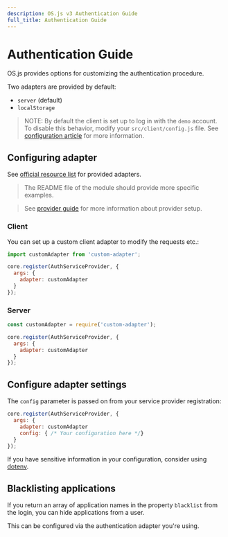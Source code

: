 ```yaml
---
description: OS.js v3 Authentication Guide
full_title: Authentication Guide
---
```


# Authentication Guide

OS.js provides options for customizing the authentication procedure.

Two adapters are provided by default:

* `server` (default)
* `localStorage`

> NOTE: By default the client is set up to log in with the `demo` account. To disable this behavior, modify your `src/client/config.js` file. See [configuration article](../config/README.md) for more information.

## Configuring adapter

See [official resource list](/resource/official/README.md) for provided adapters.

> The README file of the module should provide more specific examples.

> See [provider guide](../provider/README.md) for more information about provider setup.

### Client

You can set up a custom client adapter to modify the requests etc.:

```javascript
import customAdapter from 'custom-adapter';

core.register(AuthServiceProvider, {
  args: {
    adapter: customAdapter
  }
});
```


### Server

```javascript
const customAdapter = require('custom-adapter');

core.register(AuthServiceProvider, {
  args: {
    adapter: customAdapter
  }
});
```

## Configure adapter settings

The `config` parameter is passed on from your service provider registration:

```javascript
core.register(AuthServiceProvider, {
  args: {
    adapter: customAdapter
    config: { /* Your configuration here */}
  }
});
```

If you have sensitive information in your configuration, consider using [dotenv](https://github.com/motdotla/dotenv).

## Blacklisting applications

If you return an array of application names in the property `blacklist` from the login, you can hide applications from a user.

This can be configured via the authentication adapter you're using.
